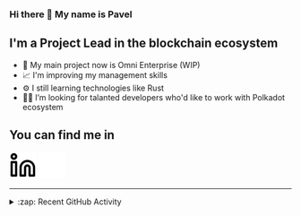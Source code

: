 ### Hi there 👋 My name is Pavel

## I'm a Project Lead in the blockchain ecosystem 

- 🚀 My main project now is Omni Enterprise (WIP)
- 📈 I'm improving my management skills
- ⚙️ I still learning technologies like Rust
- 🧑‍💻 I’m looking for talanted developers who'd like to work with Polkadot ecosystem

## You can find me in
[![website](./img/linkedin-light.svg)](https://www.linkedin.com/in/golovkinpl/)
[![website](./img/linkedin-dark.svg)](https://www.linkedin.com/in/golovkinpl/)

---

<details>
  <summary>:zap: Recent GitHub Activity</summary>
  
<!--START_SECTION:activity-->
1. 🎉 Merged PR [#454](https://github.com/novasamatech/metadata-portal/pull/454) in [novasamatech/metadata-portal](https://github.com/novasamatech/metadata-portal)
2. 🎉 Merged PR [#452](https://github.com/novasamatech/metadata-portal/pull/452) in [novasamatech/metadata-portal](https://github.com/novasamatech/metadata-portal)
3. 🎉 Merged PR [#1037](https://github.com/novasamatech/nova-spektr/pull/1037) in [novasamatech/nova-spektr](https://github.com/novasamatech/nova-spektr)
4. 🎉 Merged PR [#449](https://github.com/novasamatech/metadata-portal/pull/449) in [novasamatech/metadata-portal](https://github.com/novasamatech/metadata-portal)
5. 🗣 Commented on [#805](https://github.com/novasamatech/nova-spektr/pull/805#issuecomment-1689425280) in [novasamatech/nova-spektr](https://github.com/novasamatech/nova-spektr)
<!--END_SECTION:activity-->

</details>
